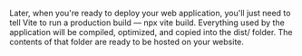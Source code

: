 Later, when you're ready to deploy your web application, you'll just need to tell Vite to run a production build — npx vite build. Everything used by the application will be compiled, optimized, and copied into the dist/ folder. The contents of that folder are ready to be hosted on your website.
